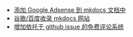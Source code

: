 - [添加 Google Adsense 到 mkdocs 文档中](add-google-adsense-with-mkdocs.md)
- [谷歌/百度收录 mkdocs 网站](google-baidu-shou-lu.md)
- [增加依托于 github issue 的免费评论系统](adding_coment_system.md)